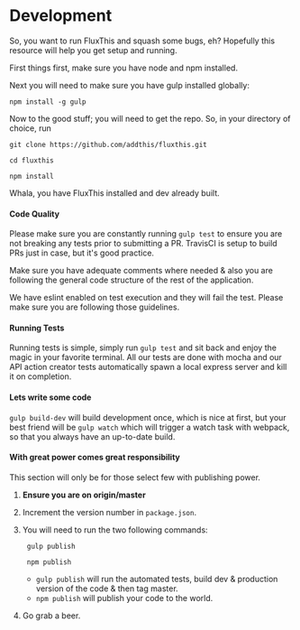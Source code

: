 # Development

So, you want to run FluxThis and squash some bugs, eh? Hopefully this
resource will help you get setup and running.

First things first, make sure you have node and npm installed.

Next you will need to make sure you have gulp installed globally:

```
npm install -g gulp
```

Now to the good stuff; you will need to get the repo. So, in your directory
of choice, run

```
git clone https://github.com/addthis/fluxthis.git

cd fluxthis

npm install
```

Whala, you have FluxThis installed and dev already built.


#### Code Quality

Please make sure you are constantly running `gulp test` to ensure you
are not breaking any tests prior to submitting a PR. TravisCI is setup
to build PRs just in case, but it's good practice.

Make sure you have adequate comments where needed & also you are following
the general code structure of the rest of the application.

We have eslint enabled on test execution and they will fail the test.
Please make sure you are following those guidelines.

#### Running Tests

Running tests is simple, simply run `gulp test` and sit back and enjoy
the magic in your favorite terminal. All our tests are done with mocha
and our API action creator tests automatically spawn a local express
server and kill it on completion.

#### Lets write some code

`gulp build-dev` will build development once, which is nice at first,
but your best friend will be `gulp watch` which will trigger a watch
task with webpack, so that you always have an up-to-date build.

#### With great power comes great responsibility

This section will only be for those select few with publishing power.

1. **Ensure you are on origin/master**
2. Increment the version number in `package.json`.
3. You will need to run the two following commands:

        gulp publish

        npm publish

    * `gulp publish` will run the automated tests, build dev & production version
of the code & then tag master.
    * `npm publish` will publish your code to the world.
4. Go grab a beer.

